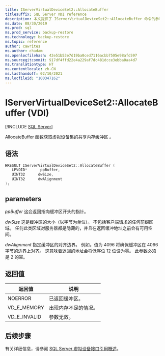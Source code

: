 ```yaml
---
title: IServerVirtualDeviceSet2::AllocateBuffer
titlesuffix: SQL Server VDI reference
description: 本文提供了 IServerVirtualDeviceSet2::AllocateBuffer 命令的参考。
ms.date: 08/30/2019
ms.prod: sql
ms.prod_service: backup-restore
ms.technology: backup-restore
ms.topic: reference
author: cawrites
ms.author: chadam
ms.openlocfilehash: 42e51b53e7d19ba0ced7116acbb7505e98afd597
ms.sourcegitcommit: 917df4ffd22e4a229af7dc481dcce3ebba0aa4d7
ms.translationtype: HT
ms.contentlocale: zh-CN
ms.lasthandoff: 02/10/2021
ms.locfileid: "100347162"
---
```

# <a name="iservervirtualdeviceset2allocatebuffer-vdi"></a>IServerVirtualDeviceSet2::AllocateBuffer (VDI)

[!INCLUDE [SQL Server](../../../includes/applies-to-version/sqlserver.md)]

AllocateBuffer 函数获取虚拟设备集的共享内存缓冲区  。

## <a name="syntax"></a>语法

```c
HRESULT IServerVirtualDeviceSet2::AllocateBuffer (
   LPVOID*      ppBuffer,
   UINT32      dwSize,
   UINT32      dwAlignment
);
```

## <a name="parameters"></a>parameters

*ppBuffer* 这会返回指向缓冲区开头的指针。

*dwSize* 这是缓冲区的大小（以字节为单位）。 不包括客户端请求的任何前缀区域。 任何此类区域对服务器都是隐藏的，并且在返回缓冲地址之前会有可用空间。

*dwAlignment* 指定缓冲区的对齐边界。 例如，值为 4096 将确保缓冲区在 4096 字节的边界上对齐。 这意味着返回的地址会将低序位 12 位设为零。 此参数必须是 2 的幂。

## <a name="return-value"></a>返回值

|返回值 | 说明 |
|---|---|
| NOERROR | 已返回缓冲区。 |
| VD_E_MEMORY | 出现内存不足的情况。 |
| VD_E_INVALID | 参数无效。 |

## <a name="next-steps"></a>后续步骤

有关详细信息，请参阅 [SQL Server 虚拟设备接口引用概述](reference-virtual-device-interface.md)。